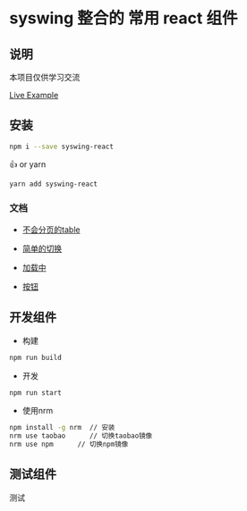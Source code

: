 # syswing 整合的 常用 **react** 组件

## 说明

本项目仅供学习交流

[Live Example](http://111.231.115.242/)

## 安装

```bash
npm i --save syswing-react
```

👍 or yarn

```bash
yarn add syswing-react
```

### 文档

* [不会分页的table](https://github.com/syswing/syswing-react/blob/master/src/Table/README.md)
  
* [简单的切换](https://github.com/syswing/syswing-react/blob/master/src/Tab/README.md)

* [加载中](https://github.com/syswing/syswing-react/blob/master/src/Loadings/README.md)

* [按钮](https://github.com/syswing/syswing-react/blob/master/src/Buttons/README.md)

## 开发组件

* 构建

```bash
npm run build
```

* 开发

```bash
npm run start
```

* 使用nrm

```bash
npm install -g nrm  // 安装
nrm use taobao      // 切换taobao镜像
nrm use npm      // 切换npm镜像
```

## 测试组件

测试
